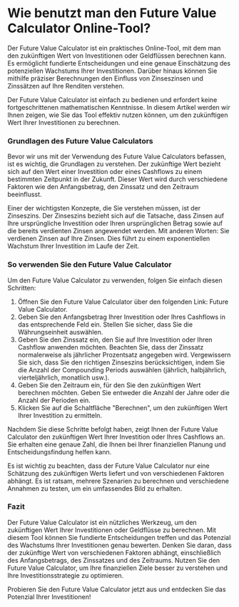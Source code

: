 Wie benutzt man den Future Value Calculator Online-Tool?
========================================================

Der Future Value Calculator ist ein praktisches Online-Tool, mit dem man den zukünftigen Wert von Investitionen oder Geldflüssen berechnen kann. Es ermöglicht fundierte Entscheidungen und eine genaue Einschätzung des potenziellen Wachstums Ihrer Investitionen. Darüber hinaus können Sie mithilfe präziser Berechnungen den Einfluss von Zinseszinsen und Zinssätzen auf Ihre Renditen verstehen.

Der Future Value Calculator ist einfach zu bedienen und erfordert keine fortgeschrittenen mathematischen Kenntnisse. In diesem Artikel werden wir Ihnen zeigen, wie Sie das Tool effektiv nutzen können, um den zukünftigen Wert Ihrer Investitionen zu berechnen.

### Grundlagen des Future Value Calculators

Bevor wir uns mit der Verwendung des Future Value Calculators befassen, ist es wichtig, die Grundlagen zu verstehen. Der zukünftige Wert bezieht sich auf den Wert einer Investition oder eines Cashflows zu einem bestimmten Zeitpunkt in der Zukunft. Dieser Wert wird durch verschiedene Faktoren wie den Anfangsbetrag, den Zinssatz und den Zeitraum beeinflusst.

Einer der wichtigsten Konzepte, die Sie verstehen müssen, ist der Zinseszins. Der Zinseszins bezieht sich auf die Tatsache, dass Zinsen auf Ihre ursprüngliche Investition oder Ihren ursprünglichen Betrag sowie auf die bereits verdienten Zinsen angewendet werden. Mit anderen Worten: Sie verdienen Zinsen auf Ihre Zinsen. Dies führt zu einem exponentiellen Wachstum Ihrer Investition im Laufe der Zeit.

### So verwenden Sie den Future Value Calculator

Um den Future Value Calculator zu verwenden, folgen Sie einfach diesen Schritten:

1. Öffnen Sie den Future Value Calculator über den folgenden Link: Future Value Calculator.
2. Geben Sie den Anfangsbetrag Ihrer Investition oder Ihres Cashflows in das entsprechende Feld ein. Stellen Sie sicher, dass Sie die Währungseinheit auswählen.
3. Geben Sie den Zinssatz ein, den Sie auf Ihre Investition oder Ihren Cashflow anwenden möchten. Beachten Sie, dass der Zinssatz normalerweise als jährlicher Prozentsatz angegeben wird. Vergewissern Sie sich, dass Sie den richtigen Zinseszins berücksichtigen, indem Sie die Anzahl der Compounding Periods auswählen (jährlich, halbjährlich, vierteljährlich, monatlich usw.).
4. Geben Sie den Zeitraum ein, für den Sie den zukünftigen Wert berechnen möchten. Geben Sie entweder die Anzahl der Jahre oder die Anzahl der Perioden ein.
5. Klicken Sie auf die Schaltfläche "Berechnen", um den zukünftigen Wert Ihrer Investition zu ermitteln.

Nachdem Sie diese Schritte befolgt haben, zeigt Ihnen der Future Value Calculator den zukünftigen Wert Ihrer Investition oder Ihres Cashflows an. Sie erhalten eine genaue Zahl, die Ihnen bei Ihrer finanziellen Planung und Entscheidungsfindung helfen kann.

Es ist wichtig zu beachten, dass der Future Value Calculator nur eine Schätzung des zukünftigen Werts liefert und von verschiedenen Faktoren abhängt. Es ist ratsam, mehrere Szenarien zu berechnen und verschiedene Annahmen zu testen, um ein umfassendes Bild zu erhalten.

### Fazit

Der Future Value Calculator ist ein nützliches Werkzeug, um den zukünftigen Wert Ihrer Investitionen oder Geldflüsse zu berechnen. Mit diesem Tool können Sie fundierte Entscheidungen treffen und das Potenzial des Wachstums Ihrer Investitionen genau bewerten. Denken Sie daran, dass der zukünftige Wert von verschiedenen Faktoren abhängt, einschließlich des Anfangsbetrags, des Zinssatzes und des Zeitraums. Nutzen Sie den Future Value Calculator, um Ihre finanziellen Ziele besser zu verstehen und Ihre Investitionsstrategie zu optimieren.

Probieren Sie den Future Value Calculator jetzt aus und entdecken Sie das Potenzial Ihrer Investitionen!